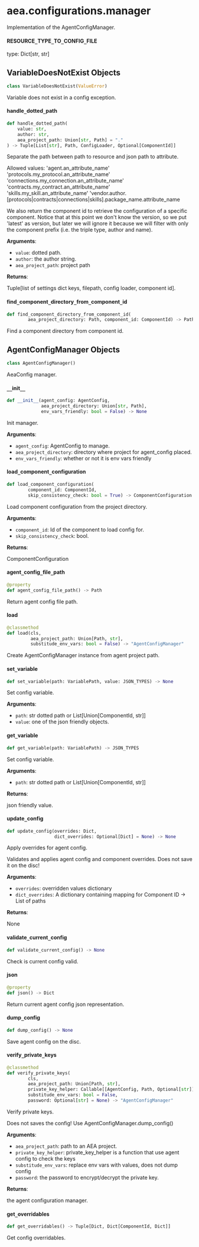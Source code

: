 <a id="aea.configurations.manager"></a>

# aea.configurations.manager

Implementation of the AgentConfigManager.

<a id="aea.configurations.manager.RESOURCE_TYPE_TO_CONFIG_FILE"></a>

#### RESOURCE`_`TYPE`_`TO`_`CONFIG`_`FILE

type: Dict[str, str]

<a id="aea.configurations.manager.VariableDoesNotExist"></a>

## VariableDoesNotExist Objects

```python
class VariableDoesNotExist(ValueError)
```

Variable does not exist in a config exception.

<a id="aea.configurations.manager.handle_dotted_path"></a>

#### handle`_`dotted`_`path

```python
def handle_dotted_path(
    value: str,
    author: str,
    aea_project_path: Union[str, Path] = "."
) -> Tuple[List[str], Path, ConfigLoader, Optional[ComponentId]]
```

Separate the path between path to resource and json path to attribute.

Allowed values:
    'agent.an_attribute_name'
    'protocols.my_protocol.an_attribute_name'
    'connections.my_connection.an_attribute_name'
    'contracts.my_contract.an_attribute_name'
    'skills.my_skill.an_attribute_name'
    'vendor.author.[protocols|contracts|connections|skills].package_name.attribute_name

We also return the component id to retrieve the configuration of a specific
component. Notice that at this point we don't know the version,
so we put 'latest' as version, but later we will ignore it because
we will filter with only the component prefix (i.e. the triple type, author and name).

**Arguments**:

- `value`: dotted path.
- `author`: the author string.
- `aea_project_path`: project path

**Returns**:

Tuple[list of settings dict keys, filepath, config loader, component id].

<a id="aea.configurations.manager.find_component_directory_from_component_id"></a>

#### find`_`component`_`directory`_`from`_`component`_`id

```python
def find_component_directory_from_component_id(
        aea_project_directory: Path, component_id: ComponentId) -> Path
```

Find a component directory from component id.

<a id="aea.configurations.manager.AgentConfigManager"></a>

## AgentConfigManager Objects

```python
class AgentConfigManager()
```

AeaConfig manager.

<a id="aea.configurations.manager.AgentConfigManager.__init__"></a>

#### `__`init`__`

```python
def __init__(agent_config: AgentConfig,
             aea_project_directory: Union[str, Path],
             env_vars_friendly: bool = False) -> None
```

Init manager.

**Arguments**:

- `agent_config`: AgentConfig to manage.
- `aea_project_directory`: directory where project for agent_config placed.
- `env_vars_friendly`: whether or not it is env vars friendly

<a id="aea.configurations.manager.AgentConfigManager.load_component_configuration"></a>

#### load`_`component`_`configuration

```python
def load_component_configuration(
        component_id: ComponentId,
        skip_consistency_check: bool = True) -> ComponentConfiguration
```

Load component configuration from the project directory.

**Arguments**:

- `component_id`: Id of the component to load config for.
- `skip_consistency_check`: bool.

**Returns**:

ComponentConfiguration

<a id="aea.configurations.manager.AgentConfigManager.agent_config_file_path"></a>

#### agent`_`config`_`file`_`path

```python
@property
def agent_config_file_path() -> Path
```

Return agent config file path.

<a id="aea.configurations.manager.AgentConfigManager.load"></a>

#### load

```python
@classmethod
def load(cls,
         aea_project_path: Union[Path, str],
         substitude_env_vars: bool = False) -> "AgentConfigManager"
```

Create AgentConfigManager instance from agent project path.

<a id="aea.configurations.manager.AgentConfigManager.set_variable"></a>

#### set`_`variable

```python
def set_variable(path: VariablePath, value: JSON_TYPES) -> None
```

Set config variable.

**Arguments**:

- `path`: str dotted path  or List[Union[ComponentId, str]]
- `value`: one of the json friendly objects.

<a id="aea.configurations.manager.AgentConfigManager.get_variable"></a>

#### get`_`variable

```python
def get_variable(path: VariablePath) -> JSON_TYPES
```

Set config variable.

**Arguments**:

- `path`: str dotted path or List[Union[ComponentId, str]]

**Returns**:

json friendly value.

<a id="aea.configurations.manager.AgentConfigManager.update_config"></a>

#### update`_`config

```python
def update_config(overrides: Dict,
                  dict_overrides: Optional[Dict] = None) -> None
```

Apply overrides for agent config.

Validates and applies agent config and component overrides.
Does not save it on the disc!

**Arguments**:

- `overrides`: overridden values dictionary
- `dict_overrides`: A dictionary containing mapping for Component ID -> List of paths

**Returns**:

None

<a id="aea.configurations.manager.AgentConfigManager.validate_current_config"></a>

#### validate`_`current`_`config

```python
def validate_current_config() -> None
```

Check is current config valid.

<a id="aea.configurations.manager.AgentConfigManager.json"></a>

#### json

```python
@property
def json() -> Dict
```

Return current agent config json representation.

<a id="aea.configurations.manager.AgentConfigManager.dump_config"></a>

#### dump`_`config

```python
def dump_config() -> None
```

Save agent config on the disc.

<a id="aea.configurations.manager.AgentConfigManager.verify_private_keys"></a>

#### verify`_`private`_`keys

```python
@classmethod
def verify_private_keys(
        cls,
        aea_project_path: Union[Path, str],
        private_key_helper: Callable[[AgentConfig, Path, Optional[str]], None],
        substitude_env_vars: bool = False,
        password: Optional[str] = None) -> "AgentConfigManager"
```

Verify private keys.

Does not saves the config! Use AgentConfigManager.dump_config()

**Arguments**:

- `aea_project_path`: path to an AEA project.
- `private_key_helper`: private_key_helper is a function that use agent config to check the keys
- `substitude_env_vars`: replace env vars with values, does not dump config
- `password`: the password to encrypt/decrypt the private key.

**Returns**:

the agent configuration manager.

<a id="aea.configurations.manager.AgentConfigManager.get_overridables"></a>

#### get`_`overridables

```python
def get_overridables() -> Tuple[Dict, Dict[ComponentId, Dict]]
```

Get config overridables.

